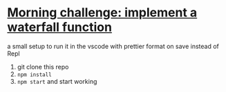 # [Morning challenge: implement a waterfall function](https://github.com/foundersandcoders/mc-waterfall-chaser)


a small setup to run it in the vscode with prettier format on save instead of Repl

1. git clone this repo
1. `npm install`
1. `npm start` and start working
